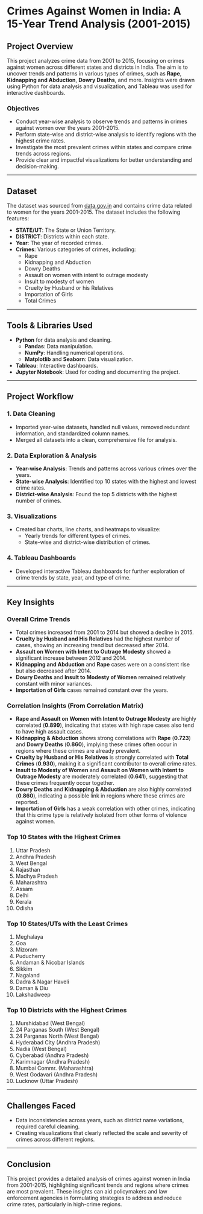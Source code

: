 # Crimes Against Women in India: A 15-Year Trend Analysis (2001-2015)

## Project Overview

This project analyzes crime data from 2001 to 2015, focusing on crimes against women across different states and districts in India. The aim is to uncover trends and patterns in various types of crimes, such as **Rape**, **Kidnapping and Abduction**, **Dowry Deaths**, and more. Insights were drawn using Python for data analysis and visualization, and Tableau was used for interactive dashboards.

### Objectives
* Conduct year-wise analysis to observe trends and patterns in crimes against women over the years 2001-2015.
* Perform state-wise and district-wise analysis to identify regions with the highest crime rates.
* Investigate the most prevalent crimes within states and compare crime trends across regions.
* Provide clear and impactful visualizations for better understanding and decision-making.

---

## Dataset

The dataset was sourced from [data.gov.in](https://data.gov.in) and contains crime data related to women for the years 2001-2015. The dataset includes the following features:

* **STATE/UT**: The State or Union Territory.
* **DISTRICT**: Districts within each state.
* **Year**: The year of recorded crimes.
* **Crimes**: Various categories of crimes, including:
  * Rape
  * Kidnapping and Abduction
  * Dowry Deaths
  * Assault on women with intent to outrage modesty
  * Insult to modesty of women
  * Cruelty by Husband or his Relatives
  * Importation of Girls
  * Total Crimes

---

## Tools & Libraries Used

* **Python** for data analysis and cleaning.
  * **Pandas**: Data manipulation.
  * **NumPy**: Handling numerical operations.
  * **Matplotlib** and **Seaborn**: Data visualization.
* **Tableau**: Interactive dashboards.
* **Jupyter Notebook**: Used for coding and documenting the project.

---

## Project Workflow

### 1. **Data Cleaning**
* Imported year-wise datasets, handled null values, removed redundant information, and standardized column names.
* Merged all datasets into a clean, comprehensive file for analysis.

### 2. **Data Exploration & Analysis**
* **Year-wise Analysis**: Trends and patterns across various crimes over the years.
* **State-wise Analysis**: Identified top 10 states with the highest and lowest crime rates.
* **District-wise Analysis**: Found the top 5 districts with the highest number of crimes.

### 3. **Visualizations**
* Created bar charts, line charts, and heatmaps to visualize:
  * Yearly trends for different types of crimes.
  * State-wise and district-wise distribution of crimes.

### 4. **Tableau Dashboards**
* Developed interactive Tableau dashboards for further exploration of crime trends by state, year, and type of crime.

---

## Key Insights

### Overall Crime Trends
* Total crimes increased from 2001 to 2014 but showed a decline in 2015.
* **Cruelty by Husband and His Relatives** had the highest number of cases, showing an increasing trend but decreased after 2014.
* **Assault on Women with Intent to Outrage Modesty** showed a significant increase between 2012 and 2014.
* **Kidnapping and Abduction** and **Rape** cases were on a consistent rise but also decreased after 2014.
* **Dowry Deaths** and **Insult to Modesty of Women** remained relatively constant with minor variances.
* **Importation of Girls** cases remained constant over the years.

### Correlation Insights (From Correlation Matrix)
* **Rape and Assault on Women with Intent to Outrage Modesty** are highly correlated (**0.899**), indicating that states with high rape cases also tend to have high assault cases.
* **Kidnapping & Abduction** shows strong correlations with **Rape** (**0.723**) and **Dowry Deaths** (**0.860**), implying these crimes often occur in regions where these crimes are already prevalent.
* **Cruelty by Husband or His Relatives** is strongly correlated with **Total Crimes** (**0.930**), making it a significant contributor to overall crime rates.
* **Insult to Modesty of Women** and **Assault on Women with Intent to Outrage Modesty** are moderately correlated (**0.641**), suggesting that these crimes frequently occur together.
* **Dowry Deaths** and **Kidnapping & Abduction** are also highly correlated (**0.860**), indicating a possible link in regions where these crimes are reported.
* **Importation of Girls** has a weak correlation with other crimes, indicating that this crime type is relatively isolated from other forms of violence against women.

### Top 10 States with the Highest Crimes  
  1. Uttar Pradesh  
  2. Andhra Pradesh  
  3. West Bengal  
  4. Rajasthan  
  5. Madhya Pradesh  
  6. Maharashtra  
  7. Assam  
  8. Delhi  
  9. Kerala  
  10. Odisha  

### Top 10 States/UTs with the Least Crimes  
  1. Meghalaya  
  2. Goa  
  3. Mizoram  
  4. Puducherry  
  5. Andaman & Nicobar Islands  
  6. Sikkim  
  7. Nagaland  
  8. Dadra & Nagar Haveli  
  9. Daman & Diu  
  10. Lakshadweep  

### Top 10 Districts with the Highest Crimes  
  1. Murshidabad (West Bengal)  
  2. 24 Parganas South (West Bengal)  
  3. 24 Parganas North (West Bengal)  
  4. Hyderabad City (Andhra Pradesh)  
  5. Nadia (West Bengal)  
  6. Cyberabad (Andhra Pradesh)  
  7. Karimnagar (Andhra Pradesh)  
  8. Mumbai Commr. (Maharashtra)  
  9. West Godavari (Andhra Pradesh)  
  10. Lucknow (Uttar Pradesh)

---

## Challenges Faced

* Data inconsistencies across years, such as district name variations, required careful cleaning.
* Creating visualizations that clearly reflected the scale and severity of crimes across different regions.

---

## Conclusion

This project provides a detailed analysis of crimes against women in India from 2001-2015, highlighting significant trends and regions where crimes are most prevalent. These insights can aid policymakers and law enforcement agencies in formulating strategies to address and reduce crime rates, particularly in high-crime regions.
